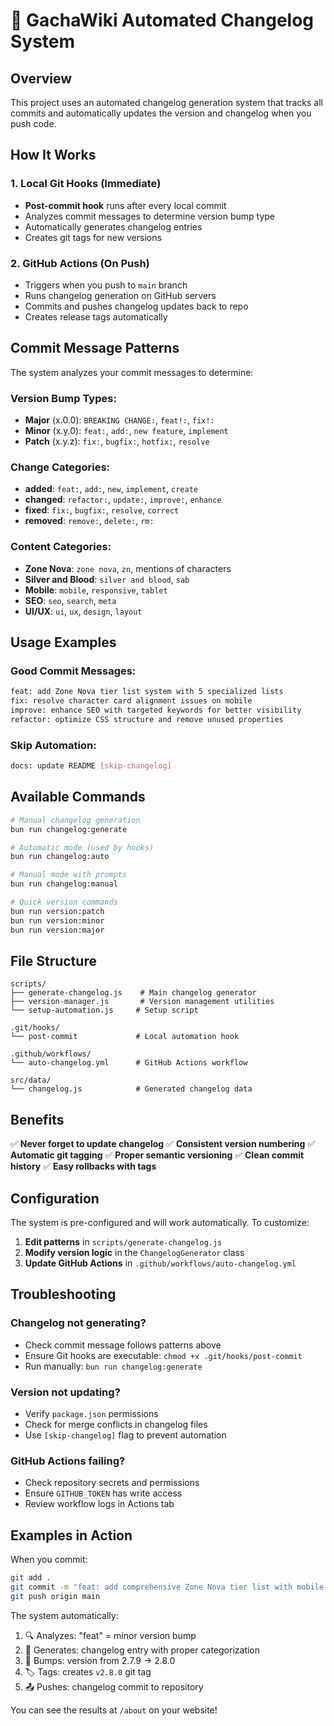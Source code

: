 # 🤖 GachaWiki Automated Changelog System

## Overview

This project uses an automated changelog generation system that tracks all commits and automatically updates the version and changelog when you push code.

## How It Works

### 1. **Local Git Hooks** (Immediate)
- **Post-commit hook** runs after every local commit
- Analyzes commit messages to determine version bump type
- Automatically generates changelog entries
- Creates git tags for new versions

### 2. **GitHub Actions** (On Push)
- Triggers when you push to `main` branch
- Runs changelog generation on GitHub servers
- Commits and pushes changelog updates back to repo
- Creates release tags automatically

## Commit Message Patterns

The system analyzes your commit messages to determine:

### Version Bump Types:
- **Major** (x.0.0): `BREAKING CHANGE:`, `feat!:`, `fix!:`
- **Minor** (x.y.0): `feat:`, `add:`, `new feature`, `implement`
- **Patch** (x.y.z): `fix:`, `bugfix:`, `hotfix:`, `resolve`

### Change Categories:
- **added**: `feat:`, `add:`, `new`, `implement`, `create`
- **changed**: `refactor:`, `update:`, `improve:`, `enhance`
- **fixed**: `fix:`, `bugfix:`, `resolve`, `correct`
- **removed**: `remove:`, `delete:`, `rm:`

### Content Categories:
- **Zone Nova**: `zone nova`, `zn`, mentions of characters
- **Silver and Blood**: `silver and blood`, `sab`
- **Mobile**: `mobile`, `responsive`, `tablet`
- **SEO**: `seo`, `search`, `meta`
- **UI/UX**: `ui`, `ux`, `design`, `layout`

## Usage Examples

### Good Commit Messages:
```bash
feat: add Zone Nova tier list system with 5 specialized lists
fix: resolve character card alignment issues on mobile
improve: enhance SEO with targeted keywords for better visibility
refactor: optimize CSS structure and remove unused properties
```

### Skip Automation:
```bash
docs: update README [skip-changelog]
```

## Available Commands

```bash
# Manual changelog generation
bun run changelog:generate

# Automatic mode (used by hooks)
bun run changelog:auto

# Manual mode with prompts
bun run changelog:manual

# Quick version commands
bun run version:patch
bun run version:minor
bun run version:major
```

## File Structure

```
scripts/
├── generate-changelog.js    # Main changelog generator
├── version-manager.js       # Version management utilities
└── setup-automation.js     # Setup script

.git/hooks/
└── post-commit             # Local automation hook

.github/workflows/
└── auto-changelog.yml      # GitHub Actions workflow

src/data/
└── changelog.js            # Generated changelog data
```

## Benefits

✅ **Never forget to update changelog**
✅ **Consistent version numbering**
✅ **Automatic git tagging**
✅ **Proper semantic versioning**
✅ **Clean commit history**
✅ **Easy rollbacks with tags**

## Configuration

The system is pre-configured and will work automatically. To customize:

1. **Edit patterns** in `scripts/generate-changelog.js`
2. **Modify version logic** in the `ChangelogGenerator` class
3. **Update GitHub Actions** in `.github/workflows/auto-changelog.yml`

## Troubleshooting

### Changelog not generating?
- Check commit message follows patterns above
- Ensure Git hooks are executable: `chmod +x .git/hooks/post-commit`
- Run manually: `bun run changelog:generate`

### Version not updating?
- Verify `package.json` permissions
- Check for merge conflicts in changelog files
- Use `[skip-changelog]` flag to prevent automation

### GitHub Actions failing?
- Check repository secrets and permissions
- Ensure `GITHUB_TOKEN` has write access
- Review workflow logs in Actions tab

## Examples in Action

When you commit:
```bash
git add .
git commit -m "feat: add comprehensive Zone Nova tier list with mobile support"
git push origin main
```

The system automatically:
1. 🔍 Analyzes: "feat" = minor version bump
2. 📝 Generates: changelog entry with proper categorization  
3. 🔢 Bumps: version from 2.7.9 → 2.8.0
4. 🏷️ Tags: creates `v2.8.0` git tag
5. 📤 Pushes: changelog commit to repository

You can see the results at `/about` on your website!